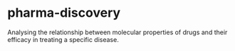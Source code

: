 # pharma-discovery
Analysing the relationship between molecular  properties of drugs and their efficacy in treating a specific disease.
